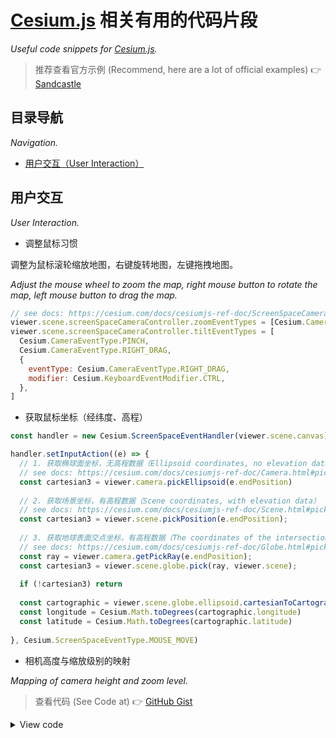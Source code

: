 # [Cesium.js](https://cesium.com/cesiumjs/) 相关有用的代码片段

*Useful code snippets for [Cesium.js](https://cesium.com/cesiumjs/).*

> 推荐查看官方示例 (Recommend, here are a lot of official examples) :point_right: [Sandcastle](https://sandcastle.cesium.com/)

## 目录导航

*Navigation.*

- [用户交互（User Interaction）](#用户交互)

## 用户交互

*User Interaction.*

- 调整鼠标习惯

调整为鼠标滚轮缩放地图，右键旋转地图，左键拖拽地图。

*Adjust the mouse wheel to zoom the map, right mouse button to rotate the map, left mouse button to drag the map.*

```js
// see docs: https://cesium.com/docs/cesiumjs-ref-doc/ScreenSpaceCameraController.html#zoomEventTypes
viewer.scene.screenSpaceCameraController.zoomEventTypes = [Cesium.CameraEventType.WHEEL, Cesium.CameraEventType.PINCH]
viewer.scene.screenSpaceCameraController.tiltEventTypes = [
  Cesium.CameraEventType.PINCH,
  Cesium.CameraEventType.RIGHT_DRAG,
  {
    eventType: Cesium.CameraEventType.RIGHT_DRAG,
    modifier: Cesium.KeyboardEventModifier.CTRL,
  },
]
```

- 获取鼠标坐标（经纬度、高程）

```js
const handler = new Cesium.ScreenSpaceEventHandler(viewer.scene.canvas)

handler.setInputAction((e) => {
  // 1. 获取椭球面坐标，无高程数据（Ellipsoid coordinates, no elevation data）
  // see docs: https://cesium.com/docs/cesiumjs-ref-doc/Camera.html#pickEllipsoid
  const cartesian3 = viewer.camera.pickEllipsoid(e.endPosition)
  
  // 2. 获取场景坐标，有高程数据（Scene coordinates, with elevation data）
  // see docs: https://cesium.com/docs/cesiumjs-ref-doc/Scene.html#pickPosition
  const cartesian3 = viewer.scene.pickPosition(e.endPosition);
  
  // 3. 获取地球表面交点坐标，有高程数据（The coordinates of the intersection point on the surface of the earth, with elevation data）
  // see docs: https://cesium.com/docs/cesiumjs-ref-doc/Globe.html#pick
  const ray = viewer.camera.getPickRay(e.endPosition);
  const cartesian3 = viewer.scene.globe.pick(ray, viewer.scene);
  
  if (!cartesian3) return
  
  const cartographic = viewer.scene.globe.ellipsoid.cartesianToCartographic(cartesian3)
  const longitude = Cesium.Math.toDegrees(cartographic.longitude)
  const latitude = Cesium.Math.toDegrees(cartographic.latitude)
  
}, Cesium.ScreenSpaceEventType.MOUSE_MOVE)
```

- 相机高度与缩放级别的映射

*Mapping of camera height and zoom level.*

> 查看代码 (See Code at) :point_right: [GitHub Gist](https://gist.github.com/ezze/d57e857a287677c9b43b5a6a43243b14)

<details>
<summary>View code</summary>

```js
function getZoomLevelHeights(precision?: number): Record<'level' | 'height', number>[] {
	function detectZoomLevel(distance) {
		const scene = map.scene
		const tileProvider = scene.globe._surface.tileProvider
		const quadtree = tileProvider._quadtree
		const drawingBufferHeight = map.canvas.height
		const sseDenominator = map.camera.frustum.sseDenominator

		for (let level = 0; level <= 19; level++) {
			const maxGeometricError = tileProvider.getLevelMaximumGeometricError(level)
			const error = (maxGeometricError * drawingBufferHeight) / (distance * sseDenominator)
			if (error < quadtree.maximumScreenSpaceError) {
				return level
			}
		}

		return null
	}

	precision = precision || 10

	let step = 100000.0

	const result = []
	let currentZoomLevel = 0
	for (let height = 100000000.0; height > step; height = height - step) {
		const level = detectZoomLevel(height)
		if (level === null) {
			break
		}

		if (level !== currentZoomLevel) {
			let minHeight = height
			let maxHeight = height + step
			while (maxHeight - minHeight > precision) {
				height = minHeight + (maxHeight - minHeight) / 2
				if (detectZoomLevel(height) === level) {
					minHeight = height
				} else {
					maxHeight = height
				}
			}

			result.push({
				level: level,
				height: Math.round(height),
			})

			currentZoomLevel = level

			if (result.length >= 2) {
				step = (result[result.length - 2].height - height) / 1000.0
			}
		}
	}

	return result
}
```
</details>

